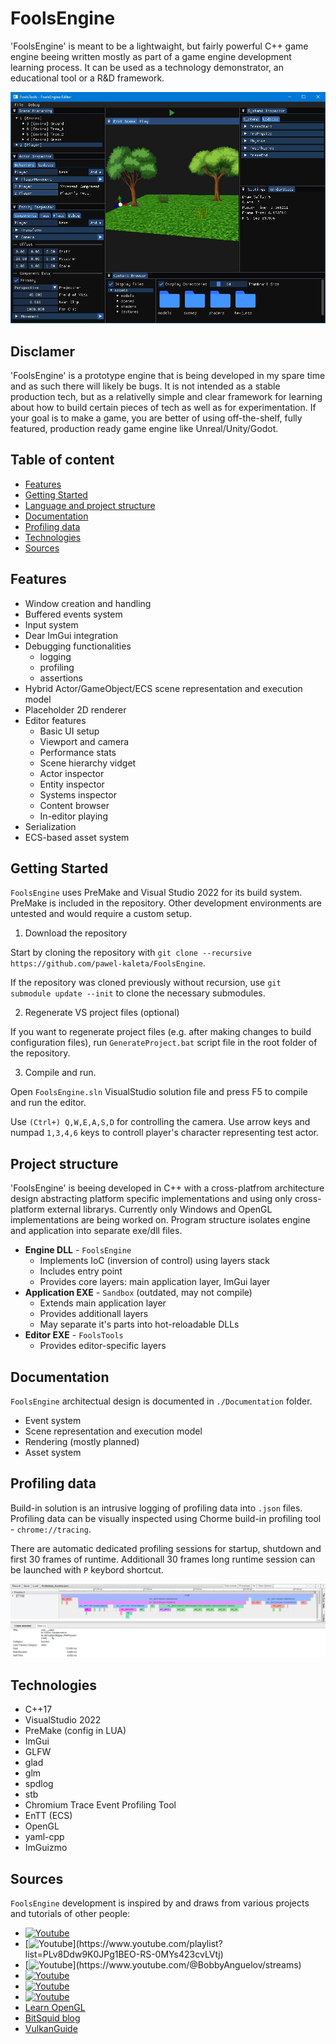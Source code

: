 # FoolsEngine

'FoolsEngine' is meant to be a lightwaight, but fairly powerful C++ game engine beeing written mostly as part of a game engine development learning process. It can be used as a technology demonstrator, an educational tool or a R&D framework.

![FoolsTools - FoolsEngine's editor](./Documentation/FoolsTools.jpg)

## Disclamer
'FoolsEngine' is a prototype engine that is being developed in my spare time and as such there will likely be bugs. It is not intended as a stable production tech, but as a relativelly simple and clear framework for learning about how to build certain pieces of tech as well as for experimentation.
If your goal is to make a game, you are better of using off-the-shelf, fully featured, production ready game engine like Unreal/Unity/Godot.

## Table of content
* [Features](#features)
* [Getting Started](#getting-started)
* [Language and project structure](#project-structure)
* [Documentation](#documentation)
* [Profiling data](#profiling)
* [Technologies](#technologies)
* [Sources](#sources)

## Features
- Window creation and handling
- Buffered events system
- Input system
- Dear ImGui integration
- Debugging functionalities
	- logging
	- profiling
	- assertions
- Hybrid Actor/GameObject/ECS scene representation and execution model
- Placeholder 2D renderer
- Editor features
	- Basic UI setup
	- Viewport and camera
	- Performance stats
	- Scene hierarchy vidget
	- Actor inspector
	- Entity inspector
	- Systems inspector
	- Content browser
	- In-editor playing
- Serialization
- ECS-based asset system

## Getting Started
`FoolsEngine` uses PreMake and Visual Studio 2022 for its build system.
PreMake is included in the repository.
Other development environments are untested and would require a custom setup.

1. Download the repository

Start by cloning the repository with `git clone --recursive https://github.com/pawel-kaleta/FoolsEngine`.

If the repository was cloned previously without recursion, use `git submodule update --init` to clone the necessary submodules.

2. Regenerate VS project files (optional)

If you want to regenerate project files (e.g. after making changes to build configuration files), run `GenerateProject.bat` script file in the root folder of the repository.

3. Compile and run.

Open `FoolsEngine.sln` VisualStudio solution file and press F5 to compile and run the editor.

Use `(Ctrl+) Q,W,E,A,S,D` for controlling the camera.
Use arrow keys and numpad `1,3,4,6` keys to controll player's character representing test actor.

## Project structure
'FoolsEngine' is beeing developed in C++ with a cross-platfrom architecture design abstracting platform specific implementations and using only cross-platform external librarys. Currently only Windows and OpenGL implementations are being worked on.
Program structure isolates engine and application into separate exe/dll files.
- **Engine DLL** - `FoolsEngine`
	- Implements IoC (inversion of control) using layers stack
	- Includes entry point
	- Provides core layers: main application layer, ImGui layer
- **Application EXE** - `Sandbox` (outdated, may not compile)
	- Extends main application layer
	- Provides additionall layers
	- May separate it's parts into hot-reloadable DLLs
- **Editor EXE** - `FoolsTools`
	- Provides editor-specific layers

## Documentation

`FoolsEngine` architectual design is documented in `./Documentation` folder.
- Event system
- Scene representation and execution model
- Rendering (mostly planned)
- Asset system

## Profiling data

Build-in solution is an intrusive logging of profiling data into `.json` files. Profiling data can be visually inspected using Chorme build-in profiling tool - `chrome://tracing`.

There are automatic dedicated profiling sessions for startup, shutdown and first 30 frames of runtime. Additionall 30 frames long runtime session can be launched with `P` keybord shortcut.

![FoolsTools - FoolsEngine's editor](./Documentation/Profiler.jpg)

## Technologies
- C++17
- VisualStudio 2022
- PreMake (config in LUA)
- ImGui
- GLFW
- glad
- glm
- spdlog
- stb
- Chromium Trace Event Profiling Tool
- EnTT (ECS)
- OpenGL
- yaml-cpp
- ImGuizmo

## Sources
`FoolsEngine` development is inspired by and draws from various projects and tutorials of other people:
- [![Youtube](https://img.shields.io/badge/The_Cherno_—_Game_Engine_Series--red.svg?style=social&logo=youtube)](https://www.youtube.com/playlist?list=PLlrATfBNZ98dC-V-N3m0Go4deliWHPFwT)
- [![Youtube](https://img.shields.io/badge/Travis_Vroman_—_Vulkan_Game_Engine_Series_Written_in_C_(Kohi_Game_Engine)--red.svg?style=social&logo=youtube)](https://www.youtube.com/playlist?list=PLv8Ddw9K0JPg1BEO-RS-0MYs423cvLVtj)
- [![Youtube](https://img.shields.io/badge/Bobby_Anguelov_—_Esoterica_(previously_Kruger)--red.svg?style=social&logo=youtube)](https://www.youtube.com/@BobbyAnguelov/streams)
- [![Youtube](https://img.shields.io/badge/Cem_Yuksel_—_Interactive_Computer_Graphics--red.svg?style=social&logo=youtube)](https://www.youtube.com/playlist?list=PLplnkTzzqsZS3R5DjmCQsqupu43oS9CFN)
- [![Youtube](https://img.shields.io/badge/Game_Engine_Series_—_Primal_Engine--red.svg?style=social&logo=youtube)](www.youtube.com/@GameEngineSeries)
- [![Youtube](https://img.shields.io/badge/Molly_Rocket_—_Handmade_Hero--red.svg?style=social&logo=youtube)](https://www.youtube.com/@MollyRocket/featured)
- [Learn OpenGL](https://learnopengl.com/)
- [BitSquid blog](https://bitsquid.blogspot.com/)
- [VulkanGuide](https://vkguide.dev/)
